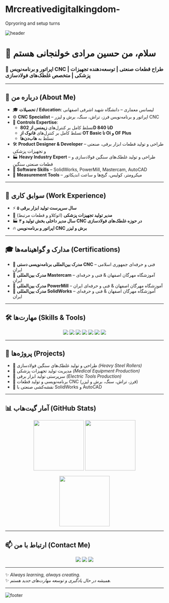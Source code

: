 # Mrcreativedigitalkingdom-
Opryoring and setup turns 
<!-- هدر متحرک -->
![header](https://capsule-render.vercel.app/api?type=waving&color=0:00c6ff,100:0072ff&height=180&section=header&text=Hossein%20Moradi%20Kholenjani&fontSize=40&fontColor=ffffff&animation=fadeIn)

# 👋 سلام، من حسین مرادی خولنجانی هستم  
### 🔧 اپراتور و برنامه‌نویس CNC | طراح قطعات صنعتی | توسعه‌دهنده تجهیزات پزشکی | متخصص غلطک‌های فولادسازی  

---

## 🚀 درباره من (About Me)  
- 🎓 **تحصیلات / Education**: لیسانس معماری – دانشگاه شهید اشرفی اصفهانی  
- ⚙️ **CNC Specialist** – اپراتور و برنامه‌نویس فرز، تراش، سنگ، برش و لیزر CNC  
- 🔧 **Controls Expertise**:  
  - تسلط کامل بر کنترل‌های **زیمنس از 802D تا 840D**  
  - تسلط کامل بر کنترل‌های **فانوک از OT Basic تا Oi و OF Plus**  
  - تسلط به **هاب‌دن‌ها**  
- 🛠️ **Product Designer & Developer** – طراحی و تولید قطعات ابزار برقی، صنعتی و تجهیزات پزشکی  
- 🏭 **Heavy Industry Expert** – طراحی و تولید غلطک‌های سنگین فولادسازی و قطعات صنعتی سنگین  
- 🧩 **Software Skills** – SolidWorks, PowerMill, Mastercam, AutoCAD  
- 📏 **Measurement Tools** – میکرومتر، کولیس، گیج‌ها و ساعت اندیکاتور  

---

## 🏢 سوابق کاری (Work Experience)  
- ⚡ **۵ سال سرپرست تولید ابزار برقی**  
- 🏥 **مدیر تولید تجهیزات پزشکی** (اتوکلاو و قطعات مرتبط)  
- 🏭 **۳ سال مدیر داخلی بخش تولید و CNC در حوزه غلطک‌های فولادسازی**  
- 🔥 **اپراتور و برنامه‌نویس CNC برش و لیزر**  

---

## 🎓 مدارک و گواهینامه‌ها (Certifications)  
- 🏅 **مدرک بین‌المللی برنامه‌نویسی دستی CNC** – فنی و حرفه‌ای جمهوری اسلامی ایران  
- 🏅 **مدرک بین‌المللی Mastercam** – آموزشگاه مهرگان اصفهان & فنی و حرفه‌ای ایران  
- 🏅 **مدرک بین‌المللی PowerMill** – آموزشگاه مهرگان اصفهان & فنی و حرفه‌ای ایران  
- 🏅 **مدرک بین‌المللی SolidWorks** – آموزشگاه مهرگان اصفهان & فنی و حرفه‌ای ایران  

---

## 🛠️ مهارت‌ها (Skills & Tools)  
<p align="center">
  <img src="https://img.shields.io/badge/CNC%20Programming-Expert-orange?style=for-the-badge&logo=gear" />
  <img src="https://img.shields.io/badge/Siemens%20802D--840D-Master-blue?style=for-the-badge&logo=siemens" />
  <img src="https://img.shields.io/badge/Fanuc%20OT--Oi--OF%20Plus-Master-yellow?style=for-the-badge&logo=fanuc" />
  <img src="https://img.shields.io/badge/Mastercam-Professional-red?style=for-the-badge&logo=autodesk" />
  <img src="https://img.shields.io/badge/PowerMill-Professional-green?style=for-the-badge&logo=autodesk" />
  <img src="https://img.shields.io/badge/SolidWorks-Designer-critical?style=for-the-badge&logo=solidworks" />
  <img src="https://img.shields.io/badge/AutoCAD-Designer-informational?style=for-the-badge&logo=autodesk" />
</p>

---

## 📂 پروژه‌ها (Projects)  
- 🔹 طراحی و تولید غلطک‌های سنگین فولادسازی *(Heavy Steel Rollers)*  
- 🔹 مدیریت تولید تجهیزات پزشکی *(Medical Equipment Production)*  
- 🔹 سرپرستی تولید ابزار برقی *(Electric Tools Production)*  
- 🔹 برنامه‌نویسی و تولید قطعات CNC (فرز، تراش، سنگ، برش و لیزر)  
- 🔹 نقشه‌کشی صنعتی با SolidWorks و AutoCAD  

---

## 📊 آمار گیت‌هاب (GitHub Stats)  
<p align="center">
  <img src="https://github-readme-stats.vercel.app/api?username=USERNAME&show_icons=true&theme=tokyonight" height="160"/>
  <img src="https://github-readme-streak-stats.herokuapp.com/?user=USERNAME&theme=tokyonight" height="160"/>
</p>  

<p align="center">
  <img src="https://github-readme-stats.vercel.app/api/top-langs/?username=USERNAME&layout=compact&theme=tokyonight" height="160"/>
</p>  

---

## 📫 ارتباط با من (Contact Me)  
<p align="center">
  <a href="mailto:hosein.moradi991@gmail.com"><img src="https://img.shields.io/badge/Email-hosein.moradi991%40gmail.com-red?style=for-the-badge&logo=gmail&logoColor=white"></a>  
  <a href="tel:09139348489"><img src="https://img.shields.io/badge/Phone-09139348489-blue?style=for-the-badge&logo=phone&logoColor=white"></a>  
  <a href="#"><img src="https://img.shields.io/badge/LinkedIn-Profile-informational?style=for-the-badge&logo=linkedin&logoColor=white"></a>  
</p>

---

✨ *Always learning, always creating.*  
✨ *همیشه در حال یادگیری و توسعه مهارت‌های جدید هستم.*  

---

<!-- فوتر متحرک -->
![footer](https://capsule-render.vercel.app/api?type=waving&color=0:0072ff,100:00c6ff&height=120&section=footer)
